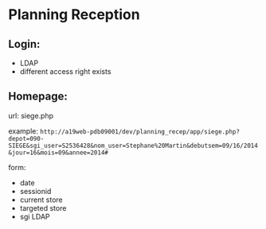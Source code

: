 Planning Reception
==================

Login:
------
* LDAP
* different access right exists

Homepage:
---------
url: siege.php

example:
`http://a19web-pdb09001/dev/planning_recep/app/siege.php?depot=090-SIEGE&sgi_user=S2536428&nom_user=Stephane%20Martin&debutsem=09/16/2014&jour=16&mois=09&annee=2014#`

form:
* date
* sessionid
* current store
* targeted store
* sgi LDAP
